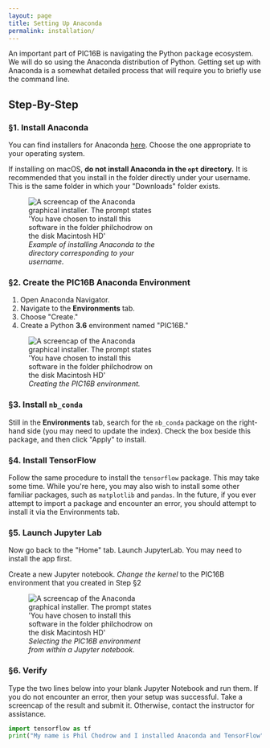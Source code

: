 ```yaml
---
layout: page
title: Setting Up Anaconda
permalink: installation/
---
```


An important part of PIC16B is navigating the Python package ecosystem. We will do so using the Anaconda distribution of Python. Getting set up with Anaconda is a somewhat detailed process that will require you to briefly use the command line. 

## Step-By-Step

### §1. Install Anaconda

You can find installers for Anaconda [here](https://docs.anaconda.com/anaconda/install/). Choose the one appropriate to your operating system. 

If installing on macOS, **do not install Anaconda in the `opt` directory.** It is recommended that you install in the folder directly under your username. This is the same folder in which your "Downloads" folder exists. 

<figure class="image" style="width:50%">
    <img src="http://philchodrow.github.io/PIC16B/_images/installation-directory.png" alt="A screencap of the Anaconda graphical installer. The prompt states 'You have chosen to install this software in the folder philchodrow on the disk Macintosh HD'">
    <figcaption><i>Example of installing Anaconda to the directory corresponding to your username.</i></figcaption>
</figure>

### §2. Create the PIC16B Anaconda Environment

1. Open Anaconda Navigator. 
2. Navigate to the **Environments** tab. 
3. Choose "Create."
4. Create a Python **3.6** environment named "PIC16B." 

<figure class="image" style="width:50%">
    <img src="http://philchodrow.github.io/PIC16B/_images/create-environment.png" alt="A screencap of the Anaconda graphical installer. The prompt states 'You have chosen to install this software in the folder philchodrow on the disk Macintosh HD'">
    <figcaption><i>Creating the PIC16B environment.</i></figcaption>
</figure>

### §3. Install `nb_conda`

Still in the **Environments** tab, search for the `nb_conda` package on the right-hand side (you may need to update the index). 
Check the box beside this package, and then click "Apply" to install. 

### §4. Install TensorFlow 

Follow the same procedure to install the `tensorflow` package. This may take some time. While you're here, you may also wish to install some other familiar packages, such as `matplotlib` and `pandas`. In the future, if you ever attempt to import a package and encounter an error, you should attempt to install it via the Environments tab. 

### §5. Launch Jupyter Lab

Now go back to the "Home" tab. Launch JupyterLab. You may need to install the app first. 

Create a new Jupyter notebook. *Change the kernel* to the PIC16B environment that you created in Step §2

<figure class="image" style="width:50%">
    <img src="http://philchodrow.github.io/PIC16B/_images/change-kernel.png" alt="A screencap of the Anaconda graphical installer. The prompt states 'You have chosen to install this software in the folder philchodrow on the disk Macintosh HD'">
    <figcaption><i>Selecting the PIC16B environment from within a Jupyter notebook.</i></figcaption>
</figure>

### §6. Verify

Type the two lines below into your blank Jupyter Notebook and run them. If you do not encounter an error, then your setup was successful. Take a screencap of the result and submit it. Otherwise, contact the instructor for assistance. 

```python
import tensorflow as tf
print("My name is Phil Chodrow and I installed Anaconda and TensorFlow")
```